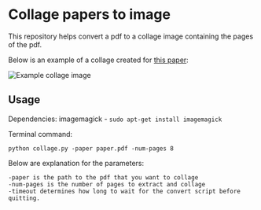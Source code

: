 # Collage papers to image

This repository helps convert a pdf to a collage image containing the pages of the pdf.

Below is an example of a collage created for [this paper](https://arxiv.org/pdf/1602.04506v1.pdf):

![Example collage image](https://github.com/ranjaykrishna/collage/blob/master/paper.jpg "Example collage image")


## Usage

Dependencies:
imagemagick - ```sudo apt-get install imagemagick```

Terminal command:
```
python collage.py -paper paper.pdf -num-pages 8
```

Below are explanation for the parameters:
```
-paper is the path to the pdf that you want to collage
-num-pages is the number of pages to extract and collage
-timeout determines how long to wait for the convert script before quitting.
```
